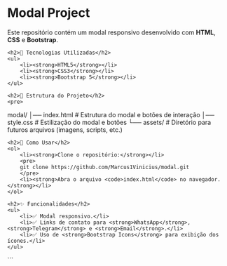 
<!DOCTYPE html>
<html lang="pt-br">
<head>
    <meta charset="UTF-8">
    <meta name="viewport" content="width=device-width, initial-scale=1.0">
    <title>Modal Project</title>
</head>
<body>
    <h1>Modal Project</h1>
    <p>Este repositório contém um modal responsivo desenvolvido com <strong>HTML</strong>, <strong>CSS</strong> e <strong>Bootstrap</strong>.</p>
    
    <h2>📌 Tecnologias Utilizadas</h2>
    <ul>
        <li><strong>HTML5</strong></li>
        <li><strong>CSS3</strong></li>
        <li><strong>Bootstrap 5</strong></li>
    </ul>
    
    <h2>📂 Estrutura do Projeto</h2>
    <pre>
modal/
│── index.html   # Estrutura do modal e botões de interação
│── style.css    # Estilização do modal e botões
└── assets/      # Diretório para futuros arquivos (imagens, scripts, etc.)
    </pre>
    
    <h2>🚀 Como Usar</h2>
    <ol>
        <li><strong>Clone o repositório:</strong></li>
        <pre>
        git clone https://github.com/Marcus1Vinicius/modal.git
        </pre>
        <li><strong>Abra o arquivo <code>index.html</code> no navegador.</strong></li>
    </ol>
    
    <h2>✨ Funcionalidades</h2>
    <ul>
        <li>✅ Modal responsivo.</li>
        <li>✅ Links de contato para <strong>WhatsApp</strong>, <strong>Telegram</strong> e <strong>Email</strong>.</li>
        <li>✅ Uso de <strong>Bootstrap Icons</strong> para exibição dos ícones.</li>
    </ul>

</body>
</html>
```

